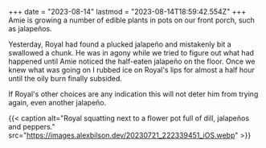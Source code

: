 +++
date = "2023-08-14"
lastmod = "2023-08-14T18:59:42.554Z"
+++
Amie is growing a number of edible plants in pots on our front porch, such as jalapeños.

Yesterday, Royal had found a plucked jalapeño and mistakenly bit a swallowed a chunk. He was in agony while we tried to figure out what had happened until Amie noticed the half-eaten jalapeño on the floor. Once we knew what was going on I rubbed ice on Royal's lips for almost a half hour until the oily burn finally subsided.

If Royal's other choices are any indication this will not deter him from trying again, even another jalapeño.

{{< caption alt="Royal squatting next to a flower pot full of dill, jalapeños and peppers." src="https://images.alexbilson.dev/20230721_222339451_iOS.webp" >}}